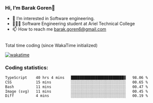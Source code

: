 ###  Hi, I’m Barak Goren👋
- 👀 I’m interested in Software engineering.
- 👨🏼‍🎓 Software Engineering student at Ariel Technical College
- 📫 How to reach me barak.goren6@gmail.com
##
Total time coding (since WakaTime initialized)

[![wakatime](https://wakatime.com/badge/user/5cc5ec80-a806-4ca2-a704-db29274e48cd.svg)](https://wakatime.com/@5cc5ec80-a806-4ca2-a704-db29274e48cd)

   
### Coding statistics:

<!--START_SECTION:waka-->

```txt
TypeScript    40 hrs 4 mins   ████████████████████████▓   98.06 %
CSS           15 mins         ░░░░░░░░░░░░░░░░░░░░░░░░░   00.65 %
Bash          11 mins         ░░░░░░░░░░░░░░░░░░░░░░░░░   00.47 %
Image (svg)   11 mins         ░░░░░░░░░░░░░░░░░░░░░░░░░   00.45 %
Diff          4 mins          ░░░░░░░░░░░░░░░░░░░░░░░░░   00.19 %
```

<!--END_SECTION:waka-->

<!---
barakgoren/barakgoren is a ✨ special ✨ repository because its `README.md` (this file) appears on your GitHub profile.
You can click the Preview link to take a look at your changes.
--->
